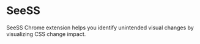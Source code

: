 SeeSS
=====

SeeSS Chrome extension helps you identify unintended visual changes by visualizing CSS change impact.
